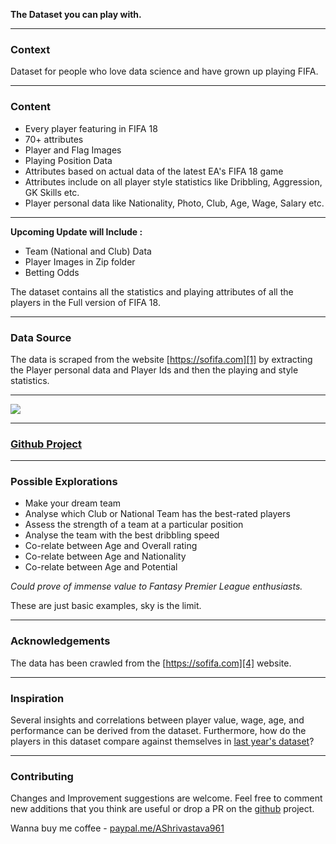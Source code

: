 **The Dataset you can play with.** 


----------


### Context

Dataset for people who love data science and have grown up playing FIFA.


----------


### Content

 - Every player featuring in FIFA 18
 - 70+ attributes 
 - Player and Flag Images
 - Playing Position Data
 - Attributes based on actual data of the latest  EA's FIFA 18 game
 - Attributes include on all player style statistics like Dribbling, Aggression, GK Skills etc.
 - Player personal data like Nationality, Photo, Club, Age, Wage, Salary etc.

----------


**Upcoming Update will Include :**

 - Team (National and Club) Data
 - Player Images in Zip folder
 - Betting Odds

The dataset contains all the statistics and playing attributes of all the players in the Full version of FIFA 18.


----------


### Data Source

The data is scraped from the website [https://sofifa.com][1] by extracting the Player personal data and Player Ids and then the playing and style statistics.


----------
![][2]

----------


### [Github Project][3]


----------


### Possible Explorations

 - Make your dream team
 - Analyse which Club or National Team has the best-rated players
 - Assess the strength of a team at a particular position
 - Analyse the team with the best dribbling speed
 - Co-relate between Age and Overall rating
 - Co-relate between Age and Nationality 
 - Co-relate between Age and Potential 

*Could prove of immense value to Fantasy Premier League enthusiasts.*

These are just basic examples, sky is the limit. 


----------


### Acknowledgements

The data has been crawled from the [https://sofifa.com][4] website.


----------


### Inspiration

Several insights and correlations between player value, wage, age, and performance can be derived from the dataset. Furthermore, how do the players in this dataset compare against themselves in [last year's dataset](https://www.kaggle.com/artimous/complete-fifa-2017-player-dataset-global/data)?


----------

### Contributing

Changes and Improvement suggestions are welcome. Feel free to comment new additions that you think are useful or drop a PR on the [github][5] project.

Wanna buy me coffee - [paypal.me/AShrivastava961][6]

  [1]: https://sofifa.com
  [2]: https://wallpapershome.com/images/wallpapers/fifa-18-5120x2880-4k-screenshot-poster-e3-2017-13691.jpg
  [3]: https://github.com/amanthedorkknight/fifa18-all-player-statistics
  [4]: https://sofifa.com
  [5]: https://github.com/amanthedorkknight/fifa18-all-player-statistics
  [6]: https://www.paypal.me/AShrivastava961
